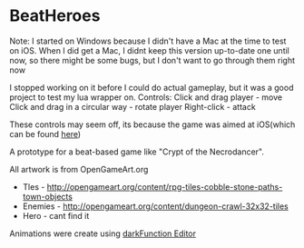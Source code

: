 # BeatHeroes

Note: I started on Windows because I didn't have a Mac at the time to test on iOS.
When I did get a Mac, I didnt keep this version up-to-date one until now, so there might be some bugs, but I don't want to go through them right now

I stopped working on it before I could do actual gameplay, but it was a good project to test my lua wrapper on.
Controls:
Click and drag player - move
Click and drag in a circular way - rotate player
Right-click - attack

These controls may seem off, its because the game was aimed at iOS(which can be found [here](https://github.com/inzombiak/BeatHeroes-iOS))

A prototype for a beat-based game like "Crypt of the Necrodancer".

All artwork is from OpenGameArt.org
 * Tles - http://opengameart.org/content/rpg-tiles-cobble-stone-paths-town-objects
 * Enemies - http://opengameart.org/content/dungeon-crawl-32x32-tiles
 * Hero - cant find it
 
Animations were create using [darkFunction Editor](http://darkfunction.com/editor/)
